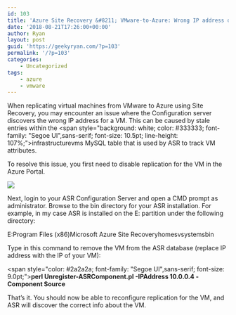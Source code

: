 ```yaml
---
id: 103
title: 'Azure Site Recovery &#8211; VMware-to-Azure: Wrong IP address discovered for VM'
date: '2018-08-21T17:26:00+00:00'
author: Ryan
layout: post
guid: 'https://geekyryan.com/?p=103'
permalink: '/?p=103'
categories:
    - Uncategorized
tags:
    - azure
    - vmware
---
```


When replicating virtual machines from VMware to Azure using Site Recovery, you may encounter an issue where the Configuration server discovers the wrong IP address for a VM. This can be caused by stale entries within the <span style="background: white; color: #333333; font-family: "Segoe UI",sans-serif; font-size: 10.5pt; line-height: 107%;">infrastructurevms</span> MySQL table that is used by ASR to track VM attributes.

To resolve this issue, you first need to disable replication for the VM in the Azure Portal.

[![](https://geekyryan.com/wp-content/uploads/2018/08/2018-08-21_13h20_26.png)](https://geekyryan.com/wp-content/uploads/2018/08/2018-08-21_13h20_26.png)

Next, login to your ASR Configuration Server and open a CMD prompt as administrator. Browse to the bin directory for your ASR installation. For example, in my case ASR is installed on the E: partition under the following directory:

E:Program Files (x86)Microsoft Azure Site Recoveryhomesvsystemsbin

Type in this command to remove the VM from the ASR database (replace IP address with the IP of your VM):

<span style="color: #2a2a2a; font-family: "Segoe UI",sans-serif; font-size: 9.0pt;">**perl Unregister-ASRComponent.pl -IPAddress 10.0.0.4 -Component Source**</span>

That’s it. You should now be able to reconfigure replication for the VM, and ASR will discover the correct info about the VM.